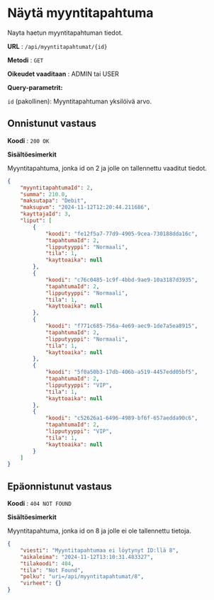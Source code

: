 # Näytä myyntitapahtuma

Nayta haetun myyntitapahtuman tiedot.

**URL** : `/api/myyntitapahtumat/{id}`

**Metodi** : `GET`

**Oikeudet vaaditaan** : ADMIN tai USER

**Query-parametrit:** 

`id` (pakollinen): Myyntitapahtuman yksilöivä arvo.

## Onnistunut vastaus

**Koodi** : `200 OK`

**Sisältöesimerkit**

Myyntitapahtuma, jonka id on 2 ja jolle on tallennettu vaaditut tiedot.

```json
{
    "myyntitapahtumaId": 2,
    "summa": 210.0,
    "maksutapa": "Debit",
    "maksupvm": "2024-11-12T12:20:44.211686",
    "kayttajaId": 3,
    "liput": [
        {
            "koodi": "fe12f5a7-77d9-4905-9cea-730188dda16c",
            "tapahtumaId": 2,
            "lipputyyppi": "Normaali",
            "tila": 1,
            "kayttoaika": null
        },
        {
            "koodi": "c76c0485-1c9f-4bbd-9ae9-10a3187d3935",
            "tapahtumaId": 2,
            "lipputyyppi": "Normaali",
            "tila": 1,
            "kayttoaika": null
        },
        {
            "koodi": "f771c685-756a-4e69-aec9-1de7a5ea8915",
            "tapahtumaId": 2,
            "lipputyyppi": "Normaali",
            "tila": 1,
            "kayttoaika": null
        },
        {
            "koodi": "5f0a50b3-17db-406b-a519-4457edd05bf5",
            "tapahtumaId": 2,
            "lipputyyppi": "VIP",
            "tila": 1,
            "kayttoaika": null
        },
        {
            "koodi": "c52626a1-6496-4989-bf6f-657aedda90c6",
            "tapahtumaId": 2,
            "lipputyyppi": "VIP",
            "tila": 1,
            "kayttoaika": null
        }
    ]
}
```

## Epäonnistunut vastaus

**Koodi** : `404 NOT FOUND`

**Sisältöesimerkit**

Myyntitapahtuma, jonka id on 8 ja jolle ei ole tallennettu tietoja.

```json
{
    "viesti": "Myyntitapahtumaa ei löytynyt ID:llä 8",
    "aikaleima": "2024-11-12T13:10:31.483327",
    "tilakoodi": 404,
    "tila": "Not Found",
    "polku": "uri=/api/myyntitapahtumat/8",
    "virheet": {}
}
```